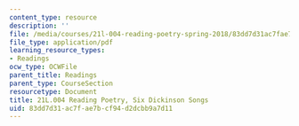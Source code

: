 ```yaml
---
content_type: resource
description: ''
file: /media/courses/21l-004-reading-poetry-spring-2018/83dd7d31ac7fae7bcf94d2dcbb9a7d11_MIT21L_004S18shadle.pdf
file_type: application/pdf
learning_resource_types:
- Readings
ocw_type: OCWFile
parent_title: Readings
parent_type: CourseSection
resourcetype: Document
title: 21L.004 Reading Poetry, Six Dickinson Songs
uid: 83dd7d31-ac7f-ae7b-cf94-d2dcbb9a7d11
---
```

